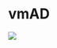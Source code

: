 # vmAD
<a href="https://portal.azure.com/#create/Microsoft.Template/uri/https://raw.githubusercontent.com/QuentinVarloteaux/vmAD/master/main.bicep" target="_blank">
<img src="https://aka.ms/deploytoazurebutton"/>
</a>
